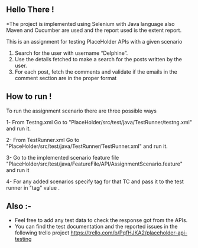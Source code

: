 Hello There !
-------------

*The project is implemented using Selenium with Java language also Maven and Cucumber are used and the report used is the extent report.

This is an assignment for testing PlaceHolder APIs with a given scenario 

1. Search for the user with username “Delphine”.
2. Use the details fetched to make a search for the posts written by the
   user.
3. For each post, fetch the comments and validate if the emails in the
   comment section are in the proper format

How to run ! 
--------------
To run the assignment scenario there are three possible ways 

1- From Testng.xml Go to "PlaceHolder/src/test/java/TestRunner/testng.xml" and run it.

2- From TestRunner.xml Go to "PlaceHolder/src/test/java/TestRunner/TestRunner.xml" and run it.

3- Go to the implemented scenario feature file "PlaceHolder/src/test/java/FeatureFile/API/AssignmentScenario.feature" and run it

4- For any added scenarios specify tag for that TC and pass it to the test runner in "tag" value .

Also :-
---------
 - Feel free to add any test data to check the response got from the APIs.
 - You can find the test documentation and the reported issues in the following trello project
   https://trello.com/b/PqfHJKA2/placeholder-api-testing